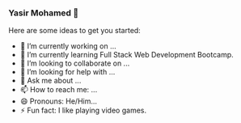 ### Yasir Mohamed 👋

Here are some ideas to get you started:

- 🔭 I’m currently working on ...
- 🌱 I’m currently learning Full Stack Web Development Bootcamp.
- 👯 I’m looking to collaborate on ...
- 🤔 I’m looking for help with ...
- 💬 Ask me about ...
- 📫 How to reach me: ...
- 😄 Pronouns: He/Him...
- ⚡ Fun fact: I like playing video games.
